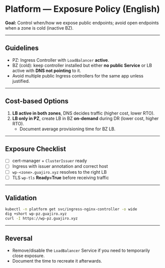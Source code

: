 # Platform — Exposure Policy (English)

**Goal:** Control when/how we expose public endpoints; avoid open endpoints when a zone is cold (inactive BZ).

---

## Guidelines
- PZ: Ingress Controller with `LoadBalancer` **active**.
- BZ (cold): keep controller installed but either **no public Service** or LB active with **DNS not pointing** to it.
- Avoid multiple public Ingress controllers for the same app unless justified.

---

## Cost-based Options
1) **LB active in both zones**, DNS decides traffic (higher cost, lower RTO).
2) **LB only in PZ**, create LB in BZ **on-demand** during DR (lower cost, higher RTO).
   - Document average provisioning time for BZ LB.

---

## Exposure Checklist
- [ ] cert-manager + `ClusterIssuer` ready
- [ ] Ingress with issuer annotation and correct host
- [ ] `wp-<zone>.guajiro.xyz` resolves to the right LB
- [ ] TLS `wp-tls` **Ready=True** before receiving traffic

---

## Validation
```bash
kubectl -n platform get svc/ingress-nginx-controller -o wide
dig +short wp-pz.guajiro.xyz
curl -I https://wp-pz.guajiro.xyz
```

---

## Reversal
- Remove/disable the `LoadBalancer` Service if you need to temporarily close exposure.
- Document the time to recreate it afterwards.

